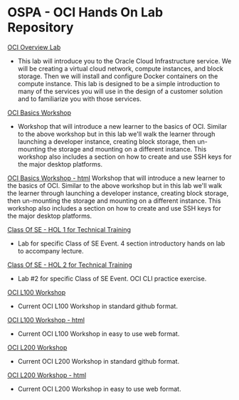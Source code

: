 # OSPA - OCI Hands On Lab Repository

[OCI Overview Lab](https://github.com/oracle/learning-library/tree/master/ospa-library/oci/oci-overview)
- This lab will introduce you to the Oracle Cloud Infrastructure service.  We will be creating a virtual cloud network, compute instances, and block storage.  Then we will install and configure Docker containers on the compute instance.   This lab is designed to be a simple introduction to many of the services you will use in the design of a customer solution and to familiarize you with those services.

[OCI Basics Workshop](https://github.com/oracle/learning-library/tree/master/ospa-library/oci/OCI-Basics-Workshop)
- Workshop that will introduce a new learner to the basics of OCI.  Similar to the above workshop but in this lab we'll walk the learner through launching a developer instance, creating block storage, then un-mounting the storage and mounting on a different instance.   This workshop also includes a section on how to create and use SSH keys for the major desktop platforms.

[OCI Basics Workshop - html](https://oracle.github.io/learning-library/ospa-library/oci/OCI-Basics-Workshop/)
 Workshop that will introduce a new learner to the basics of OCI.  Similar to the above workshop but in this lab we'll walk the learner through launching a developer instance, creating block storage, then un-mounting the storage and mounting on a different instance.   This workshop also includes a section on how to create and use SSH keys for the major desktop platforms.

[Class Of SE - HOL 1 for Technical Training](https://github.com/oracle/learning-library/tree/master/ospa-library/oci/Class-Of-HOL-01)
- Lab for specific Class of SE Event.  4 section introductory hands on lab to accompany lecture.

[Class Of SE - HOL 2 for Technical Training](https://github.com/oracle/learning-library/tree/master/ospa-library/oci/Class-Of-HOL-02)
- Lab #2 for specific Class of SE Event.  OCI CLI practice exercise.

[OCI L100 Workshop](https://github.com/oracle/learning-library/tree/master/ospa-library/oci/L100-Workshop)
- Current OCI L100 Workshop in standard github format.

[OCI L100 Workshop - html](https://oracle.github.io/learning-library/ospa-library/oci/L100-Workshop/)
- Current OCI L100 Workshop in easy to use web format.

[OCI L200 Workshop](https://github.com/oracle/learning-library/tree/master/ospa-library/oci/L200-Workshop)
- Current OCI L200 Workshop in standard github format.

[OCI L200 Workshop - html](https://oracle.github.io/learning-library/ospa-library/oci/L200-Workshop/)
- Current OCI L200 Workshop in easy to use web format.